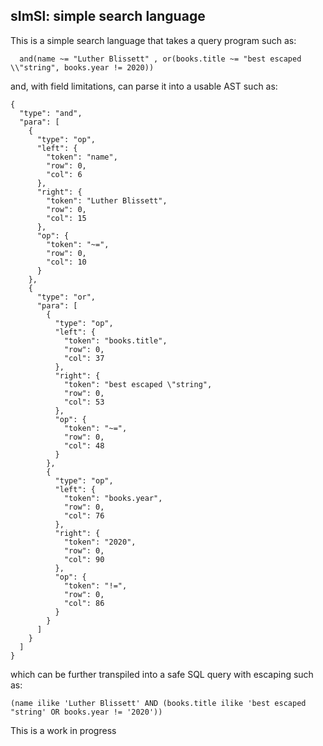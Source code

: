 ## sImSl: simple search language 

This is a simple search language that takes a query program such as:

```
  and(name ~= "Luther Blissett" , or(books.title ~= "best escaped \\"string", books.year != 2020))
```

and, with field limitations, can parse it into a usable AST such as:

```
{
  "type": "and",
  "para": [
    {
      "type": "op",
      "left": {
        "token": "name",
        "row": 0,
        "col": 6
      },
      "right": {
        "token": "Luther Blissett",
        "row": 0,
        "col": 15
      },
      "op": {
        "token": "~=",
        "row": 0,
        "col": 10
      }
    },
    {
      "type": "or",
      "para": [
        {
          "type": "op",
          "left": {
            "token": "books.title",
            "row": 0,
            "col": 37
          },
          "right": {
            "token": "best escaped \"string",
            "row": 0,
            "col": 53
          },
          "op": {
            "token": "~=",
            "row": 0,
            "col": 48
          }
        },
        {
          "type": "op",
          "left": {
            "token": "books.year",
            "row": 0,
            "col": 76
          },
          "right": {
            "token": "2020",
            "row": 0,
            "col": 90
          },
          "op": {
            "token": "!=",
            "row": 0,
            "col": 86
          }
        }
      ]
    }
  ]
}
```

which can be further transpiled into a safe SQL query with escaping such as:

```
(name ilike 'Luther Blissett' AND (books.title ilike 'best escaped "string' OR books.year != '2020'))
```

This is a work in progress


